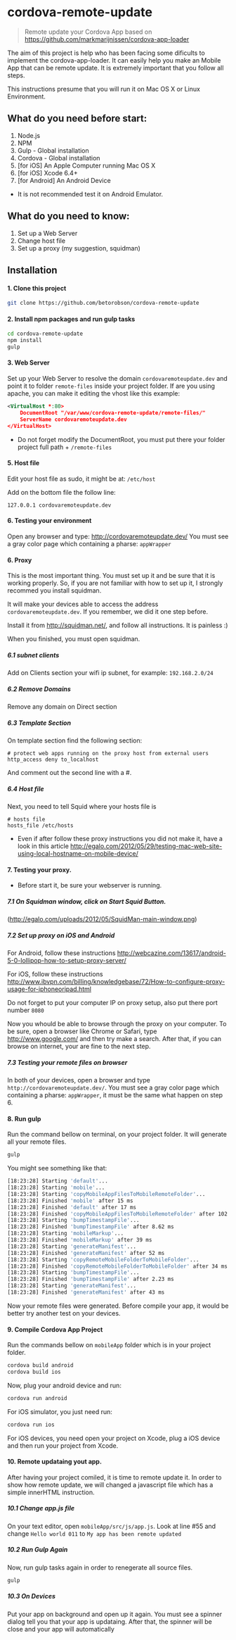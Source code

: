 cordova-remote-update
==========

> Remote update your Cordova App based on https://github.com/markmarijnissen/cordova-app-loader

The aim of this project is help who has been facing some dificults to implement the cordova-app-loader.
It can easily help you make an Mobile App that can be remote update.
It is extremely important that you follow all steps. 

This instructions presume that you will run it on Mac OS X or Linux Environment.

## What do you need before start:

1. Node.js
2. NPM
3. Gulp - Global installation
4. Cordova - Global installation
5. [for iOS] An Apple Computer running Mac OS X
6. [for iOS] Xcode 6.4+
7. [for Android] An Android Device 

 * It is not recommended test it on Android Emulator.

## What do you need to know:

1. Set up a Web Server
2. Change host file
3. Set up a proxy (my suggestion, squidman)

## Installation

#### 1. Clone this project
```bash
git clone https://github.com/betorobson/cordova-remote-update
```

#### 2. Install npm packages and run gulp tasks
```bash
cd cordova-remote-update
npm install
gulp
```

#### 3. Web Server
Set up your Web Server to resolve the domain `cordovaremoteupdate.dev` and point it to folder `remote-files` inside your project folder.
If are you using apache, you can make it editing the vhost like this example:
```XML
<VirtualHost *:80>
    DocumentRoot "/var/www/cordova-remote-update/remote-files/"
    ServerName cordovaremoteupdate.dev
</VirtualHost>
```
 * Do not forget modify the DocumentRoot, you must put there your folder project full path + `/remote-files`

#### 5. Host file

Edit your host file as sudo, it might be at:
`/etc/host` 

Add on the bottom file the follow line:
```
127.0.0.1 cordovaremoteupdate.dev
```

#### 6. Testing your environment
Open any browser and type:
http://cordovaremoteupdate.dev/
You must see a gray color page which containing a pharse: `appWrapper`

#### 6. Proxy
This is the most important thing. You must set up it and be sure that it is working properly.
So, if you are not familiar with how to set up it, I strongly recommed you install squidman.

It will make your devices able to access the address `cordovaremoteupdate.dev`. If you remember, we did it one step before.

Install it from http://squidman.net/, and follow all instructions. 
It is painless :)

When you finished, you must open squidman.

##### 6.1 subnet clients
Add on Clients section your wifi ip subnet, for example: `192.168.2.0/24`

##### 6.2 Remove Domains
Remove any domain on Direct section

##### 6.3 Template Section
On template section find the following section:

```
# protect web apps running on the proxy host from external users
http_access deny to_localhost
```
And comment out the second line with a #.

##### 6.4 Host file
Next, you need to tell Squid where your hosts file is
```
# hosts file
hosts_file /etc/hosts
```

 * Even if after follow these proxy instructions you did not make it, have a look in this article
 http://egalo.com/2012/05/29/testing-mac-web-site-using-local-hostname-on-mobile-device/

#### 7. Testing your proxy.

 * Before start it, be sure your webserver is running.

##### 7.1 On Squidman window, click on Start Squid Button.

(http://egalo.com/uploads/2012/05/SquidMan-main-window.png)

##### 7.2 Set up proxy on iOS and Android

For Android, follow these instructions
http://webcazine.com/13617/android-5-0-lollipop-how-to-setup-proxy-server/

For iOS, follow these instructions
http://www.ibvpn.com/billing/knowledgebase/72/How-to-configure-proxy-usage-for-iphoneoripad.html

Do not forget to put your computer IP on proxy setup, also put there port number `8080`

Now you whould be able to browse through the proxy on your computer. To be sure, open a browser like Chrome or Safari, type http://www.google.com/ and then try make a search.
After that, if you can browse on internet, your are fine to the next step.

##### 7.3 Testing your remote files on browser

In both of your devices, open a browser and type `http://cordovaremoteupdate.dev/`.
You must see a gray color page which containing a pharse: `appWrapper`, it must be the same what happen on step 6.

#### 8. Run gulp

Run the command bellow on terminal, on your project folder. It will generate all your remote files.

```bash
gulp
```
You might see something like that:
```bash
[18:23:28] Starting 'default'...
[18:23:28] Starting 'mobile'...
[18:23:28] Starting 'copyMobileAppFilesToMobileRemoteFolder'...
[18:23:28] Finished 'mobile' after 15 ms
[18:23:28] Finished 'default' after 17 ms
[18:23:28] Finished 'copyMobileAppFilesToMobileRemoteFolder' after 102 ms
[18:23:28] Starting 'bumpTimestampFile'...
[18:23:28] Finished 'bumpTimestampFile' after 8.62 ms
[18:23:28] Starting 'mobileMarkup'...
[18:23:28] Finished 'mobileMarkup' after 39 ms
[18:23:28] Starting 'generateManifest'...
[18:23:28] Finished 'generateManifest' after 52 ms
[18:23:28] Starting 'copyRemoteMobileFolderToMobileFolder'...
[18:23:28] Finished 'copyRemoteMobileFolderToMobileFolder' after 34 ms
[18:23:28] Starting 'bumpTimestampFile'...
[18:23:28] Finished 'bumpTimestampFile' after 2.23 ms
[18:23:28] Starting 'generateManifest'...
[18:23:28] Finished 'generateManifest' after 43 ms
```
Now your remote files were generated. Before compile your app, it would be better try another test on your devices.

#### 9. Compile Cordova App Project

Run the commands bellow on `mobileApp` folder which is in your project folder.

```bash
cordova build android
cordova build ios
```

Now, plug your android device and run:
```bash
cordova run android
```

For iOS simulator, you just need run:
```bash
cordova run ios
```

For iOS devices, you need open your project on Xcode, plug a iOS device and then run your project from Xcode.

#### 10. Remote updataing yout app.

After having your project comiled, it is time to remote update it. In order to show how remote update, we will changed a javascript file which has a simple innerHTML instruction.

##### 10.1 Change app.js file
On your text editor, open `mobileApp/src/js/app.js`. Look at line #55 and change `Hello world 011` to `My app has been remote updated`

##### 10.2 Run Gulp Again
Now, run gulp tasks again in order to renegerate all source files.
```bash
gulp
```
##### 10.3 On Devices
Put your app on background and open up it again. You must see a spinner dialog tell you that your app is updataing.
After that, the spinner will be close and your app will automatically